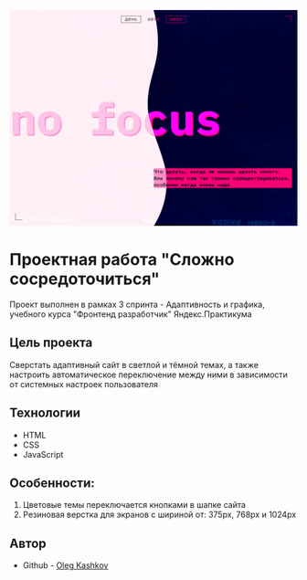 ![Шапка проекта](./slozhno-sosredotochitsya-img.png)

# Проектная работа "Сложно сосредоточиться"
Проект выполнен в рамках 3 спринта - Адаптивность и графика, учебного курса "Фронтенд разработчик" Яндекс.Практикума

## Цель проекта
Сверстать адаптивный сайт в светлой и тёмной темах, а также настроить автоматическое переключение между ними в зависимости от системных настроек пользователя

## Технологии
* HTML
* CSS
* JavaScript

## Особенности:
1. Цветовые темы переключается кнопками в шапке сайта
2. Резиновая верстка для экранов с шириной от: 375px, 768px и 1024px

## Автор
- Github - [Oleg Kashkov](git@github.com:OlegKashkov/slozhno-sosredotochitsya-fd.git)
